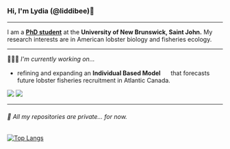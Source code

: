 ### Hi, I'm Lydia (@liddibee)👋

---

I am a <b>
<a href="https://lydiawhite.ca">PhD student</a></b> at the <b>University of New Brunswick, Saint John.</b> My research interests are in American lobster biology and fisheries ecology.

---

👩🏼‍💻 *I'm currently working on...*
- refining and expanding an **Individual Based Model** <img src="https://cdn.jsdelivr.net/gh/devicons/devicon/icons/r/r-original.svg" height=16px /> that forecasts future lobster fisheries recruitment in Atlantic Canada.

<a href="mailto:lydia.white@unb.ca"><img src="https://img.shields.io/badge/lydia.white@unb.ca-D14836?style=for-the-badge&logo=gmail&logoColor=white"/></a>
<a href="https://www.twitter.com/LWhiteScience"><img src="https://img.shields.io/badge/@LwhiteScience-1DA1F2?style=for-the-badge&logo=twitter&logoColor=white"/></a>

---

###### 🫣 All my repositories are private... for now.

[![Top Langs](https://github-readme-stats.vercel.app/api/top-langs/?username=anuraghazra&layout=compact)](https://github.com/anuraghazra/github-readme-stats)

<!-- **liddibee/liddibee** is a ✨ _special_ ✨ repository because its `README.md` (this file) appears on your GitHub profile.

Here are some ideas to get you started:

- 🔭 I’m currently working on ...
- 🌱 I’m currently learning ...
- 👯 I’m looking to collaborate on ...
- 🤔 I’m looking for help with ...
- 💬 Ask me about ...
- 📫 How to reach me: ...
- 😄 Pronouns: ...
- ⚡ Fun fact: ...
-->
